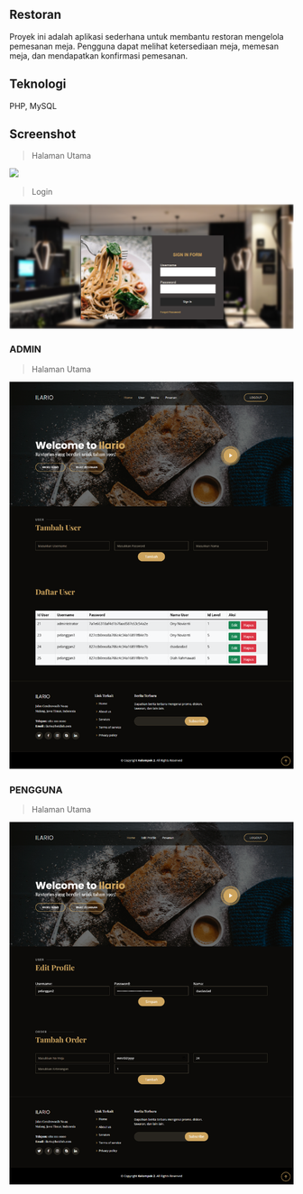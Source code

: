 ## Restoran
Proyek ini adalah aplikasi sederhana untuk membantu restoran mengelola pemesanan meja. Pengguna dapat melihat ketersediaan meja, memesan meja, dan mendapatkan konfirmasi pemesanan.

## Teknologi
PHP, MySQL

## Screenshot
> Halaman Utama
<img src="https://github.com/codebyony/proyekakademik_restoran/blob/343b9e11d1547df33ce207c5d81a880a15ff53d9/assets/img/Screenshot/RestoUAS.png">

> Login
<img src="https://github.com/codebyony/proyekakademik_restoran/blob/343b9e11d1547df33ce207c5d81a880a15ff53d9/assets/img/Screenshot/RestoUAS1.png">

### ADMIN
> Halaman Utama
<img src="https://github.com/codebyony/proyekakademik_restoran/blob/343b9e11d1547df33ce207c5d81a880a15ff53d9/assets/img/Screenshot/RestoUAS2.png">

### PENGGUNA
> Halaman Utama
<img src="https://github.com/codebyony/proyekakademik_restoran/blob/343b9e11d1547df33ce207c5d81a880a15ff53d9/assets/img/Screenshot/RestoUAS3.png">
